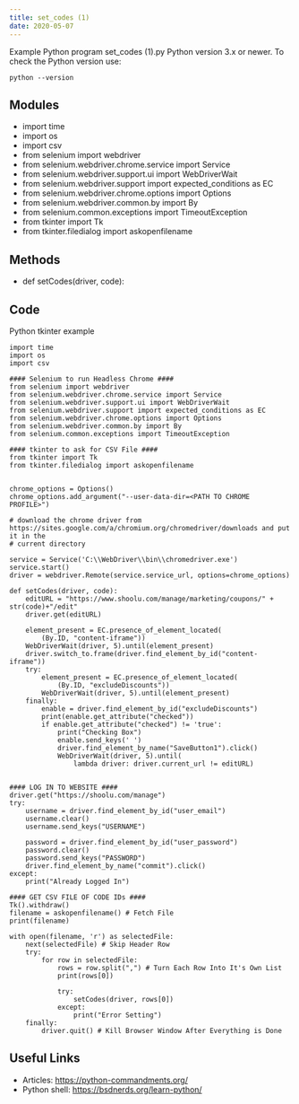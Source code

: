 ```yaml
---
title: set_codes (1)
date: 2020-05-07
---
```

Example Python program set_codes (1).py
Python version 3.x or newer.
To check the Python version use:

    python --version

## Modules

* import time
* import os
* import csv
* from selenium import webdriver
* from selenium.webdriver.chrome.service import Service
* from selenium.webdriver.support.ui import WebDriverWait
* from selenium.webdriver.support import expected_conditions as EC
* from selenium.webdriver.chrome.options import Options
* from selenium.webdriver.common.by import By
* from selenium.common.exceptions import TimeoutException
* from tkinter import Tk
* from tkinter.filedialog import askopenfilename

## Methods

* def setCodes(driver, code):

## Code

Python tkinter example

    import time
    import os
    import csv
    
    #### Selenium to run Headless Chrome ####
    from selenium import webdriver
    from selenium.webdriver.chrome.service import Service
    from selenium.webdriver.support.ui import WebDriverWait
    from selenium.webdriver.support import expected_conditions as EC
    from selenium.webdriver.chrome.options import Options
    from selenium.webdriver.common.by import By
    from selenium.common.exceptions import TimeoutException
    
    #### tkinter to ask for CSV File ####
    from tkinter import Tk
    from tkinter.filedialog import askopenfilename
    
    
    chrome_options = Options()
    chrome_options.add_argument("--user-data-dir=<PATH TO CHROME PROFILE>")
    
    # download the chrome driver from https://sites.google.com/a/chromium.org/chromedriver/downloads and put it in the
    # current directory
    
    service = Service('C:\\WebDriver\\bin\\chromedriver.exe')
    service.start()
    driver = webdriver.Remote(service.service_url, options=chrome_options)
    
    def setCodes(driver, code):
        editURL = "https://www.shoolu.com/manage/marketing/coupons/" + str(code)+"/edit"
        driver.get(editURL)
    
        element_present = EC.presence_of_element_located(
            (By.ID, "content-iframe"))
        WebDriverWait(driver, 5).until(element_present)
        driver.switch_to.frame(driver.find_element_by_id("content-iframe"))
        try:
            element_present = EC.presence_of_element_located(
                (By.ID, "excludeDiscounts"))
            WebDriverWait(driver, 5).until(element_present)
        finally:
            enable = driver.find_element_by_id("excludeDiscounts")
            print(enable.get_attribute("checked"))
            if enable.get_attribute("checked") != 'true':
                print("Checking Box")
                enable.send_keys(' ')
                driver.find_element_by_name("SaveButton1").click()
                WebDriverWait(driver, 5).until(
                    lambda driver: driver.current_url != editURL)
    
    
    #### LOG IN TO WEBSITE ####
    driver.get("https://shoolu.com/manage")
    try:
        username = driver.find_element_by_id("user_email")
        username.clear()
        username.send_keys("USERNAME")
    
        password = driver.find_element_by_id("user_password")
        password.clear()
        password.send_keys("PASSWORD")
        driver.find_element_by_name("commit").click()
    except:
        print("Already Logged In")
    
    #### GET CSV FILE OF CODE IDs ####
    Tk().withdraw()
    filename = askopenfilename() # Fetch File
    print(filename)
    
    with open(filename, 'r') as selectedFile:
        next(selectedFile) # Skip Header Row
        try:
            for row in selectedFile:
                rows = row.split(",") # Turn Each Row Into It's Own List
                print(rows[0])
    
                try:
                    setCodes(driver, rows[0])
                except:
                    print("Error Setting")
        finally:
            driver.quit() # Kill Browser Window After Everything is Done
    

## Useful Links

- Articles: https://python-commandments.org/
- Python shell: https://bsdnerds.org/learn-python/
